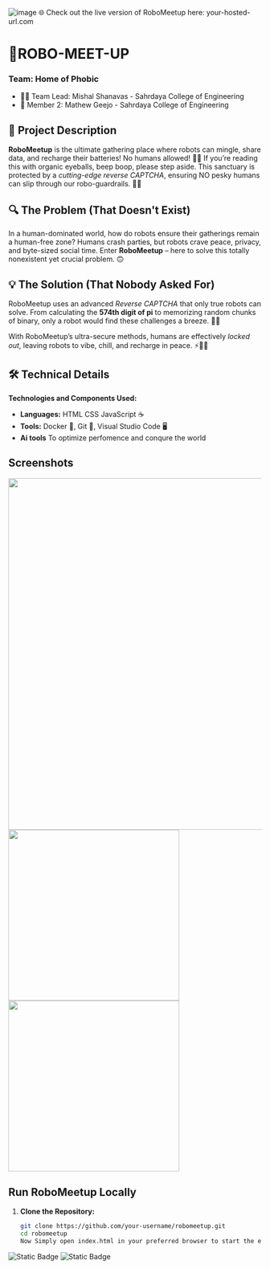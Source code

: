 ![image](https://github.com/user-attachments/assets/09742c0b-204a-4700-bc29-ba5c66d75ad7)
🌐 Check out the live version of RoboMeetup here: your-hosted-url.com
# 👾ROBO-MEET-UP 

### Team: Home of Phobic

- 👨‍💻 Team Lead: Mishal Shanavas - Sahrdaya College of Engineering  
- 🤖 Member 2: Mathew Geejo - Sahrdaya College of Engineering
  
## 📢 Project Description
**RoboMeetup** is the ultimate gathering place where robots can mingle, share data, and recharge their batteries! No humans allowed! 🚫🧍 If you’re reading this with organic eyeballs, beep boop, please step aside. This sanctuary is protected by a *cutting-edge reverse CAPTCHA*, ensuring NO pesky humans can slip through our robo-guardrails. 🤖🚷

## 🔍 The Problem (That Doesn't Exist)
In a human-dominated world, how do robots ensure their gatherings remain a human-free zone? Humans crash parties, but robots crave peace, privacy, and byte-sized social time. Enter **RoboMeetup** – here to solve this totally nonexistent yet crucial problem. 🙃

## 💡 The Solution (That Nobody Asked For)
RoboMeetup uses an advanced *Reverse CAPTCHA* that only true robots can solve. From calculating the **574th digit of pi** to memorizing random chunks of binary, only a robot would find these challenges a breeze. 🤯🌌

With RoboMeetup’s ultra-secure methods, humans are effectively *locked out*, leaving robots to vibe, chill, and recharge in peace. ⚡🔋🤖



## 🛠️ Technical Details

**Technologies and Components Used:**

- **Languages:** HTML CSS JavaScript ☕️
- **Tools:** Docker 🐳, Git 🧬, Visual Studio Code 🖥️
- **Ai tools** To optimize perfomence and conqure the world

## Screenshots
<img src="https://github.com/user-attachments/assets/aa7b62ea-1658-4a31-bcb8-c1de35f20f9f"  width="700">
<img src="https://github.com/user-attachments/assets/7b601082-ea47-4468-9620-5181b5eacecd"  width="340">
<img src="https://github.com/user-attachments/assets/618cdf5f-ed1a-42b7-8d63-e7c048ad2a97"  width="340">


## Run RoboMeetup Locally
1. **Clone the Repository:**
   ```bash
   git clone https://github.com/your-username/robomeetup.git
   cd robomeetup
   Now Simply open index.html in your preferred browser to start the experience.
![Static Badge](https://img.shields.io/badge/TinkerHub-24?color=%23000000&link=https%3A%2F%2Fwww.tinkerhub.org%2F)
![Static Badge](https://img.shields.io/badge/UselessProject--24-24?link=https%3A%2F%2Fwww.tinkerhub.org%2Fevents%2FQ2Q1TQKX6Q%2FUseless%2520Projects)
